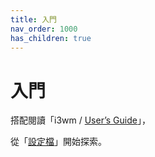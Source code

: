```yaml
---
title: 入門
nav_order: 1000
has_children: true
---
```


# 入門

搭配閱讀「i3wm / [User’s Guide](https://i3wm.org/docs/userguide.html#list_of_commands)」，

從「[設定檔](https://samwhelp.github.io/note-about-i3wm/read/config.html)」開始探索。
